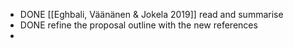 - DONE [[Eghbali, Väänänen & Jokela 2019]] read and summarise
- DONE refine the proposal outline with the new references
-